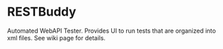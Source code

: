 # RESTBuddy
Automated WebAPI Tester. Provides UI to run tests that are organized into xml files. See wiki page for details.
